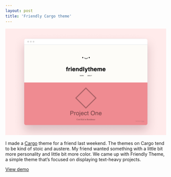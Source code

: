```yaml
---
layout: post
title: 'Friendly Cargo theme'
---
```

<img src="/assets/img/projects/friendly-cargo-theme/thumbnail.png" alt="product photo" class="image">

I made a [Cargo](https://cargo.site/) theme for a friend last weekend. The themes on Cargo tend to be kind of stoic and austere. My friend wanted something with a little bit more personality and little bit more color. We came up with Friendly Theme, a simple theme that’s focused on displaying text-heavy projects.

[View demo](https://cargocollective.com/friendlytheme)

